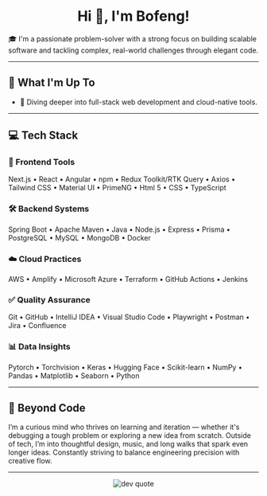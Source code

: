 <!-- <p align="center">
  <img src="https://readme-typing-svg.demolab.com/?lines=Hi+there!+👋;I+am+Bofeng&center=true&size=28&duration=3000">
</p> -->

<h1 align="center">Hi 👋, I'm Bofeng!</h1>

🎓 I'm a passionate problem-solver with a strong focus on building scalable software and tackling complex, real-world challenges through elegant code.

---

## 🚀 What I'm Up To

- 🧠 Diving deeper into full-stack web development and cloud-native tools.

---

## 💻 Tech Stack

### 🔧 Frontend Tools  
Next.js • React • Angular • npm • Redux Toolkit/RTK Query • Axios • Tailwind CSS • Material UI • PrimeNG • Html 5 • CSS • TypeScript

### 🛠️ Backend Systems  
Spring Boot • Apache Maven • Java • Node.js • Express • Prisma • PostgreSQL • MySQL • MongoDB • Docker

### ☁️ Cloud Practices  
AWS • Amplify • Microsoft Azure • Terraform • GitHub Actions • Jenkins

### ✅ Quality Assurance  
Git • GitHub • IntelliJ IDEA • Visual Studio Code • Playwright • Postman • Jira • Confluence

### 📊 Data Insights  
Pytorch • Torchvision • Keras • Hugging Face • Scikit-learn • NumPy • Pandas • Matplotlib • Seaborn • Python

---

## 🧩 Beyond Code

I’m a curious mind who thrives on learning and iteration — whether it's debugging a tough problem or exploring a new idea from scratch. Outside of tech, I’m into thoughtful design, music, and long walks that spark even longer ideas. Constantly striving to balance engineering precision with creative flow.

---

<p align="center">
  <img src="https://quotes-github-readme.vercel.app/api?type=horizontal&theme=tokyonight" alt="dev quote" />
</p>
